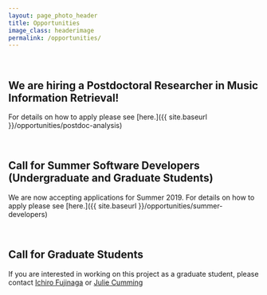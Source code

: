 ```yaml
---
layout: page_photo_header
title: Opportunities
image_class: headerimage
permalink: /opportunities/
---
```

<br>  

## We are hiring a Postdoctoral Researcher in Music Information Retrieval!

For details on how to apply please see [here.]({{ site.baseurl }}/opportunities/postdoc-analysis)

<br>  

## Call for Summer Software Developers (Undergraduate and Graduate Students)

We are now accepting applications for Summer 2019\. For details on how to apply please see [here.]({{ site.baseurl }}/opportunities/summer-developers)

<br>  

## Call for Graduate Students

If you are interested in working on this project as a graduate student, please contact [Ichiro Fujinaga](mailto:ich@music.mcgill.ca) or [Julie Cumming](mailto:julie.cumming@mcgill.ca)
